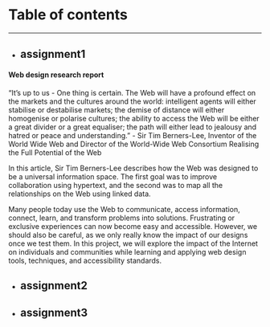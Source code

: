 # Table of contents

_____________________________________

* ## assignment1 
#### Web design research report
  
“It’s up to us - One thing is certain. The Web will have a profound effect on the markets and the cultures around the world:
intelligent agents will either stabilise or destabilise markets; the demise of distance will either homogenise or polarise cultures;
the ability to access the Web will be either a great divider or a great equaliser; the path will either lead to jealousy and hatred or peace and understanding.” - Sir Tim Berners-Lee,
Inventor of the World Wide Web and Director of the World-Wide Web Consortium Realising the Full Potential of the Web

In this article, Sir Tim Berners-Lee describes how the Web was designed to be a universal information space. 
The first goal was to improve collaboration using hypertext, and the second was to map all the relationships on the Web using linked data.

Many people today use the Web to communicate, access information, connect, learn, and transform problems into solutions. 
Frustrating or exclusive experiences can now become easy and accessible. However, we should also be careful, as we only really know the impact of our designs once we test them. 
In this project, we will explore the impact of the Internet on individuals and communities while learning and applying web design tools, techniques, and accessibility standards.
* ## assignment2 

* ## assignment3 
 

